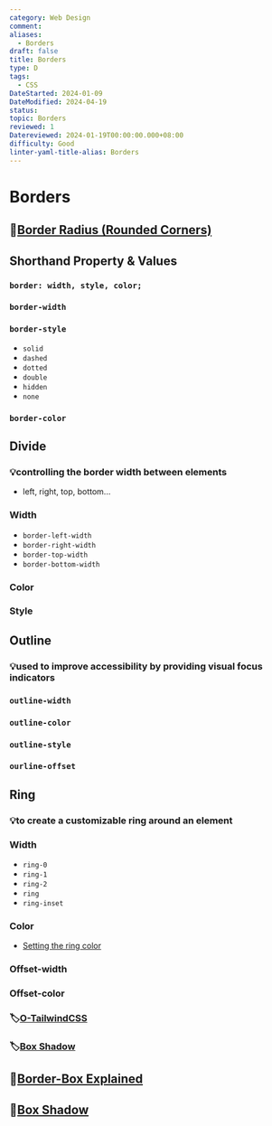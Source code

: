 ```yaml
---
category: Web Design
comment: 
aliases:
  - Borders
draft: false
title: Borders
type: D
tags:
  - CSS
DateStarted: 2024-01-09
DateModified: 2024-04-19
status: 
topic: Borders
reviewed: 1
Datereviewed: 2024-01-19T00:00:00.000+08:00
difficulty: Good
linter-yaml-title-alias: Borders
---
```


# Borders

## 📌[Border Radius (Rounded Corners)](<Border-Radius-(Rounded-Corners)>)

## Shorthand Property & Values

### `border: width, style, color;`

### `border-width`

### `border-style`

- `solid`
- `dashed`
- `dotted`
- `double`
- `hidden`
- `none`

### `border-color`

## Divide

### 💡controlling the border width between elements

- left, right, top, bottom...

### Width

- `border-left-width`
- `border-right-width`
- `border-top-width`
- `border-bottom-width`

### Color

### Style

## Outline

### 💡used to improve accessibility by providing visual focus indicators

### `outline-width`

### `outline-color`

### `outline-style`

### `ourline-offset`

## Ring

### 💡to create a customizable ring around an element

### Width

- `ring-0`
- `ring-1`
- `ring-2`
- `ring`
- `ring-inset`

### Color

- [Setting the ring color](https://tailwindcss.com/docs/ring-color#setting-the-ring-color)

### Offset-width

### Offset-color

### 🏷️[O-TailwindCSS](O-TailwindCSS)

### 🏷️[Box Shadow](Box-Shadow)

## 📌[Border-Box Explained](Border-Box-Explained)

## 📌[Box Shadow](Box-Shadow)

